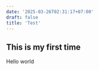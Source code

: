 ```yaml
---
date: '2025-03-26T02:31:17+07:00'
draft: false
title: 'Test'
---
```

## This is my first time
Hello world